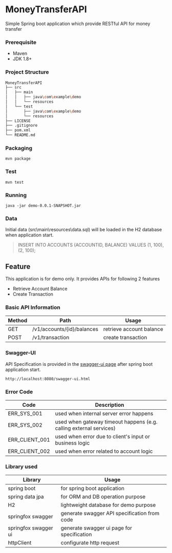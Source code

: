 # MoneyTransferAPI
Simple Spring boot application which provide RESTful API for money transfer

### Prerequisite
- Maven
- JDK 1.8+
### Project Structure
```bash
MoneyTransferAPI
├── src
│   ├── main
│   │   ├── java\com\example\demo
│   │   └── resources
│   └── test
│       ├── java\com\example\demo
│       └── resources
├── LICENSE
├── .gitignore
├── pom.xml
└── README.md
```
### Packaging
```
mvn package
```
### Test
```
mvn test
```
### Running
```
java -jar demo-0.0.1-SNAPSHOT.jar
```
### Data
Initial data (src\main\resources\data.sql) will be loaded in the H2 database when application start.
> INSERT INTO ACCOUNTS (ACCOUNTID, BALANCE) VALUES
> (1, 100),
> (2, 100);
## Feature
This application is for demo only. It provides APIs for following 2 features
- Retrieve Account Balance
- Create Transaction
### Basic API Information
| Method | Path | Usage |
| --- | --- | --- |
| GET | /v1/accounts/{id}/balances | retrieve account balance |
| POST | /v1/transaction | create transaction |
### Swagger-UI
API Specification is provided in the [swagger-ui page](http://localhost:8080/swagger-ui.html) after spring boot application start.
```
http://localhost:8080/swagger-ui.html
```
### Error Code
| Code | Description |
| --- | --- |
| ERR_SYS_001 | used when internal server error happens |
| ERR_SYS_002 | used when gateway timeout happens (e.g. calling external services) |
| ERR_CLIENT_001 | used when error due to client's input or business logic |
| ERR_CLIENT_002 | used when error related to account logic |
### Library used
| Library | Usage |
| --- | --- |
| spring boot | for spring boot application |
| spring data jpa | for ORM and DB operation purpose |
| H2 | lightweight database for demo purpose |
| springfox swagger | generate swagger API specification from code |
| springfox swagger ui | generate swagger ui page for specification |
| httpClient | configurate http request |
